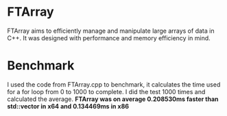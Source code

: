 # FTArray
FTArray aims to efficiently manage and manipulate large arrays of data in C++. It was designed with performance and memory efficiency in mind.

# Benchmark
I used the code from FTArray.cpp to benchmark, it calculates the time used for a for loop from 0 to 1000 to complete. I did the test 1000 times and calculated the average.
**FTArray was on average 0.208530ms faster than std::vector in x64 and 0.134469ms in x86**
